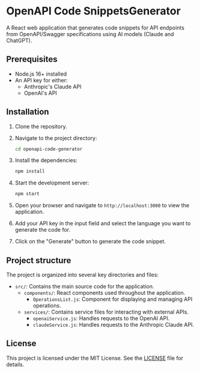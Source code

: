 # OpenAPI Code SnippetsGenerator

A React web application that generates code snippets for API endpoints from OpenAPI/Swagger specifications using AI models (Claude and ChatGPT).

## Prerequisites

- Node.js 16+ installed
- An API key for either:
  - Anthropic's Claude API
  - OpenAI's API

## Installation

1. Clone the repository.
2. Navigate to the project directory:
   ```sh
   cd openapi-code-generator
   ```

3. Install the dependencies:
   ```sh
   npm install
   ```
4. Start the development server:
   ```sh
   npm start
   ```
5. Open your browser and navigate to `http://localhost:3000` to view the application.
6. Add your API key in the input field and select the language you want to generate the code for.
7. Click on the "Generate" button to generate the code snippet.

## Project structure

The project is organized into several key directories and files:

- `src/`: Contains the main source code for the application.
  - `components/`: React components used throughout the application.
    - `OperationsList.js`: Component for displaying and managing API operations.
  - `services/`: Contains service files for interacting with external APIs.
    - `openaiService.js`: Handles requests to the OpenAI API.
    - `claudeService.js`: Handles requests to the Anthropic Claude API.

## License

This project is licensed under the MIT License. See the [LICENSE](LICENSE) file for details.








